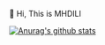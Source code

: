 👋 Hi, This is MHDILI


<a href="https://github.com/anuraghazra/github-readme-stats"><img align="center" src="https://github-readme-stats.vercel.app/api?username=MHDILI&show_icons=true&include_all_commits=false&theme=highcontrast&hide_border=true&PTA_1" alt="Anurag's github stats" /></a>

